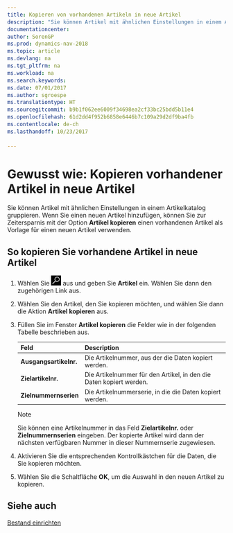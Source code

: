 ```yaml
---
title: Kopieren von vorhandenen Artikeln in neue Artikel
description: "Sie können Artikel mit ähnlichen Einstellungen in einem Artikelkatalog gruppieren. Wenn Sie einen neuen Artikel hinzufügen, können Sie zur Zeitersparnis mit der Option **Artikel kopieren** einen vorhandenen Artikel als Vorlage für einen neuen Artikel verwenden."
documentationcenter: 
author: SorenGP
ms.prod: dynamics-nav-2018
ms.topic: article
ms.devlang: na
ms.tgt_pltfrm: na
ms.workload: na
ms.search.keywords: 
ms.date: 07/01/2017
ms.author: sgroespe
ms.translationtype: HT
ms.sourcegitcommit: b9b1f062ee6009f34698ea2cf33bc25bdd5b11e4
ms.openlocfilehash: 61d2dd4f952b6858e6446b7c109a29d2df9ba4fb
ms.contentlocale: de-ch
ms.lasthandoff: 10/23/2017

---
```

# <a name="how-to-copy-existing-items-to-new-items"></a>Gewusst wie: Kopieren vorhandener Artikel in neue Artikel
Sie können Artikel mit ähnlichen Einstellungen in einem Artikelkatalog gruppieren. Wenn Sie einen neuen Artikel hinzufügen, können Sie zur Zeitersparnis mit der Option **Artikel kopieren** einen vorhandenen Artikel als Vorlage für einen neuen Artikel verwenden.  

## <a name="to-copy-existing-items-to-new-items"></a>So kopieren Sie vorhandene Artikel in neue Artikel  

1.  Wählen Sie ![Nach Seite oder Bericht suchen](../../media/ui-search/search_small.png "Symbol nach Seite oder Bericht suchen") aus und geben Sie **Artikel** ein. Wählen Sie dann den zugehörigen Link aus.  
2.  Wählen Sie den Artikel, den Sie kopieren möchten, und wählen Sie dann die Aktion **Artikel kopieren** aus.  
3.  Füllen Sie im Fenster **Artikel kopieren** die Felder wie in der folgenden Tabelle beschrieben aus.  

    |Feld|Description|  
    |---------------------------------|---------------------------------------|  
    |**Ausgangsartikelnr.**|Die Artikelnummer, aus der die Daten kopiert werden.|  
    |**Zielartikelnr.**|Die Artikelnummer für den Artikel, in den die Daten kopiert werden.|  
    |**Zielnummernserien**|Die Artikelnummerserie, in die die Daten kopiert werden.|  

    > [!NOTE]  
    >  Sie können eine Artikelnummer in das Feld **Zielartikelnr.** oder **Zielnummernserien** eingeben. Der kopierte Artikel wird dann der nächsten verfügbaren Nummer in dieser Nummernserie zugewiesen.  

4.  Aktivieren Sie die entsprechenden Kontrollkästchen für die Daten, die Sie kopieren möchten.  
5.  Wählen Sie die Schaltfläche **OK**, um die Auswahl in den neuen Artikel zu kopieren.  

## <a name="see-also"></a>Siehe auch  
[Bestand einrichten](../../inventory-setup-inventory.md)

